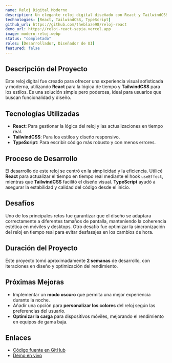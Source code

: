 ```yaml
---
name: Reloj Digital Moderno
description: Un elegante reloj digital diseñado con React y TailwindCSS para ofrecer una experiencia visual moderna y fluida. Perfecto para mantenerte al tanto de la hora con estilo y elegancia en cualquier dispositivo.
technologies: [React, TailwindCSS, TypeScript]
github_url: https://github.com/theblaze98/reloj-react
demo_url: https://reloj-react-sepia.vercel.app
image: modern-reloj.webp
status: "completado"
roles: [Desarrollador, Diseñador de UI]
featured: false
---
```


## Descripción del Proyecto

Este reloj digital fue creado para ofrecer una experiencia visual sofisticada y moderna, utilizando **React** para la lógica de tiempo y **TailwindCSS** para los estilos. Es una solución simple pero poderosa, ideal para usuarios que buscan funcionalidad y diseño.

## Tecnologías Utilizadas

- **React**: Para gestionar la lógica del reloj y las actualizaciones en tiempo real.
- **TailwindCSS**: Para los estilos y diseño responsivo.
- **TypeScript**: Para escribir código más robusto y con menos errores.

## Proceso de Desarrollo

El desarrollo de este reloj se centró en la simplicidad y la eficiencia. Utilicé **React** para actualizar el tiempo en tiempo real mediante el hook `useEffect`, mientras que **TailwindCSS** facilitó el diseño visual. **TypeScript** ayudó a asegurar la estabilidad y calidad del código desde el inicio.

## Desafíos

Uno de los principales retos fue garantizar que el diseño se adaptara correctamente a diferentes tamaños de pantalla, manteniendo la coherencia estética en móviles y desktops. Otro desafío fue optimizar la sincronización del reloj en tiempo real para evitar desfasajes en los cambios de hora.

## Duración del Proyecto

Este proyecto tomó aproximadamente **2 semanas** de desarrollo, con iteraciones en diseño y optimización del rendimiento.

## Próximas Mejoras

- Implementar un **modo oscuro** que permita una mejor experiencia durante la noche.
- Añadir una opción para **personalizar los colores** del reloj según las preferencias del usuario.
- **Optimizar la carga** para dispositivos móviles, mejorando el rendimiento en equipos de gama baja.

## Enlaces

- [Código fuente en GitHub](https://github.com/theblaze98/reloj-react)
- [Demo en vivo](https://reloj-react-sepia.vercel.app)
